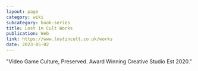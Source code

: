 ```yaml
---
layout: page
category: wiki
subcategory: book-series
title: Lost in Cult Works
publication: Web
link: https://www.lostincult.co.uk/works
date: 2023-05-02
---
```


"Video Game Culture, Preserved. Award Winning Creative Studio Est 2020."
